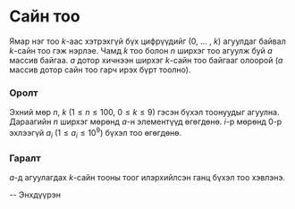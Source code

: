 Сайн тоо
========

Ямар нэг тоо $k$-аас хэтрэхгүй бүх цифрүүдийг ($0$, ... , $k$) агуулдаг байвал
$k$-сайн тоо гэж нэрлэе. Чамд $k$ тоо болон $n$ ширхэг тоо агуулж буй $a$ массив
байгаа. $a$ дотор хичнээн ширхэг $k$-сайн тоо байгааг олоорой ($a$ массив дотор
сайн тоо гарч ирэх бүрт тоолно).


### Оролт
Эхний мөр $n$, $k$ ($1 ≤ n ≤ 100$, $0 ≤ k ≤ 9$) гэсэн бүхэл тоонуудыг агуулна.
Дараагийн $n$ ширхэг мөрөнд $a$-н элементүүд өгөгдөнө. $i$-р мөрөнд $0$-р
эхлээгүй $a_i$ ($1 ≤ a_i ≤ 10^9$) бүхэл тоо өгөгдөнө.


### Гаралт
$a$-д агуулагдах $k$-сайн тооны тоог илэрхийлсэн ганц бүхэл тоо хэвлэнэ.

-- Энхдүүрэн
